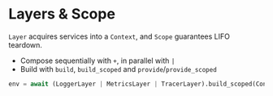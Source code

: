# Layers & Scope

`Layer` acquires services into a `Context`, and `Scope` guarantees LIFO teardown.

- Compose sequentially with `+`, in parallel with `|`
- Build with `build`, `build_scoped` and `provide`/`provide_scoped`

```python
env = await (LoggerLayer | MetricsLayer | TracerLayer).build_scoped(Context(), Scope())
```

